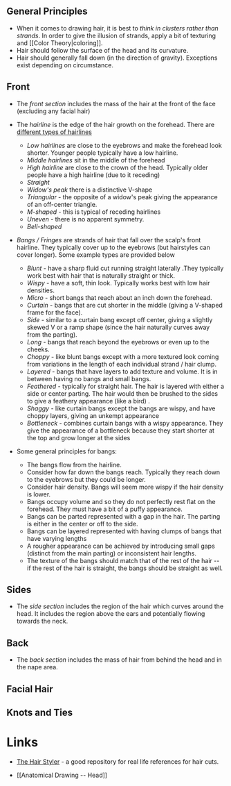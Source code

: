 ## General Principles 
* When it comes to drawing hair, it is best to *think in clusters rather than strands*. In order to give the illusion of strands, apply a bit of texturing and [[Color Theory|coloring]].
* Hair should follow the surface of the head and its curvature. 
* Hair should generally fall down (in the direction of gravity). Exceptions exist depending on circumstance. 

## Front 
* The *front section* includes the mass of the hair at the front of the face (excluding any facial hair)
* The *hairline* is the edge of the hair growth on the forehead. There are [different types of hairlines](https://www.healthline.com/health/hairline-types)
	* *Low hairlines* are close to the eyebrows and make the forehead look shorter. Younger people typically have a low hairline. 
	* *Middle hairlines* sit in the middle of the forehead 
	* *High hairline* are close to the crown of the head. Typically older people have a high hairline (due to it receding)
	* *Straight*
	* *Widow's peak* there is a distinctive V-shape 
	* *Triangular* - the opposite of a widow's peak giving the appearance of an off-center triangle.
	* *M-shaped* - this is typical of receding hairlines 
	* *Uneven* - there is no apparent symmetry.  
	* *Bell-shaped*  

* *Bangs / Fringes* are strands of hair that fall over the scalp's front hairline. They typically cover up to the eyebrows (but hairstyles can cover longer). Some example types are provided below 
	* *Blunt* - have a sharp fluid cut running straight laterally .They typically work best with hair that is naturally straight or thick.
	* *Wispy* - have a soft, thin look. Typically works best with low hair densities. 
	* *Micro* - short bangs that reach about an inch down the forehead. 
	* *Curtain* - bangs that are cut shorter in the middle (giving a V-shaped frame for the face). 
	* *Side* - similar to a curtain bang except off center, giving a slightly skewed V or a ramp shape (since the hair naturally curves away  from the parting).
	* *Long* - bangs that reach beyond the eyebrows or even up to the cheeks. 
	* *Choppy* - like blunt bangs except with a more textured look coming from variations in the length of each individual strand / hair clump. 
	* *Layered* - bangs that have layers to add texture and volume. It is in between having no bangs and small bangs. 
	* *Feathered* - typically for straight hair. The hair is layered with either a side or center parting. The hair would then be brushed to the sides to give a feathery appearance (like a bird) .
	* *Shaggy* - like curtain bangs except the bangs are wispy, and have choppy layers, giving an unkempt appearance 
	* *Bottleneck* - combines curtain bangs with a wispy appearance. They give the appearance of a bottleneck because they start shorter at the top and grow longer at the sides

* Some general principles for bangs: 
	* The bangs flow from the hairline. 
	* Consider how far down the bangs reach. Typically they reach down to the eyebrows but they could be longer. 
	* Consider hair density. Bangs will seem more wispy if the hair density is lower. 
	* Bangs occupy volume and so they do not perfectly rest flat on the forehead. They must have a bit of a puffy appearance. 
	* Bangs can be parted represented with a gap in the hair. The parting is either in the center or off to the side. 
	* Bangs can be layered represented with having clumps of bangs that have varying lengths 
	* A rougher appearance can be achieved by introducing small gaps (distinct from the main parting) or inconsistent hair lengths. 
	* The texture of the bangs should match that of the rest of the hair -- if the rest of the hair is straight, the bangs should be straight as well. 

## Sides 
* The *side section* includes the region of the hair which curves around the head. It includes the region above the ears and potentially flowing towards the neck. 

## Back 
* The *back section* includes the mass of hair from behind the head and in the nape area. 

## Facial Hair 

## Knots and Ties 


# Links 
* [The Hair Styler](https://www.thehairstyler.com) - a good repository for real life references for hair cuts. 

* [[Anatomical Drawing -- Head]] 